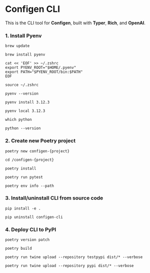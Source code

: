 # Configen CLI

This is the CLI tool for **Configen**, built with **Typer**, **Rich**, and **OpenAI**.

### 1. Install Pyenv
```
brew update
```
```
brew install pyenv
```
```
cat << 'EOF' >> ~/.zshrc
export PYENV_ROOT="$HOME/.pyenv"
export PATH="$PYENV_ROOT/bin:$PATH"
EOF
```
```
source ~/.zshrc
```
```
pyenv --version
```
```
pyenv install 3.12.3
```
```
pyenv local 3.12.3
```
```
which python
```
```
python --version
```

### 2. Create new Poetry project
```
poetry new configen-{project}
```
```
cd /configen-{project}
```
```
poetry install
```
```
poetry run pytest
```
```
poetry env info --path
```

### 3. Install/uninstall CLI from source code
```
pip install -e .
```
```
pip uninstall configen-cli
```

### 4. Deploy CLI to PyPI
```
poetry version patch
```
```
poetry build
```
```
poetry run twine upload --repository testpypi dist/* --verbose
```
```
poetry run twine upload --repository pypi dist/* --verbose
```